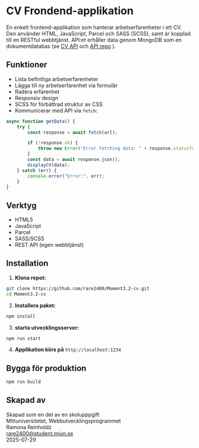 # CV Frondend-applikation
En enkelt frontend-applikation som hanterar arbetserfarenheter i ett CV. Den använder HTML, JavaScript, Parcel och SASS (SCSS), samt är kopplad till en RESTful 
webbtjänst. API:et erhåller data genom MongoDB som en dokumentdatabas (se [CV API](https://rare2400-cvapi.onrender.com/api/workexperience) och [API repo](https://github.com/rare2400/Moment3.2-api) ). 

## Funktioner
- Lista befintliga arbetserfarenheter
- Lägga till ny arbetserfarenhet via formulär 
- Radera erfarenhet
- Responsiv design
- SCSS för förbättrad struktur av CSS
- Kommunicerar med API via `fetch`:
```js
async function getData() {
    try {
        const response = await fetch(url);

        if (!response.ok) {
            throw new Error("Error fetching data: " + response.statusText);
        }
        const data = await response.json();
        displayCV(data);
    } catch (err) {
        console.error("Error:", err);
    }
}
```

## Verktyg
- HTML5
- JavaScript
- Parcel
- SASS/SCSS
- REST API (egen webbtjänst)

## Installation
1. **Klona repot:**
```bash
git clone https://github.com/rare2400/Moment3.2-cv.git
cd Moment3.2-cv
```

2. **Installera paket:**
```bash
npm install
```

3. **starta utvecklingsserver:**
```bash
npm run start
```

4. **Applikation körs på** `http://localhost:1234`

## Bygga för produktion
```bash
npm run build
```

## Skapad av
Skapad som en del av en skolupppgift   
Mittuniversitetet, Webbutvecklingsprogrammet    
Ramona Reinholdz      
[rare2400@student.miun.se](rare2400@student.miun.se)      
2025-07-29

